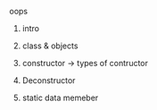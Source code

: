 oops

1. intro
2. class & objects
3. constructor
   -> types of contructor
4. Deconstructor

5. static data memeber
